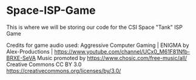 # Space-ISP-Game
This is where we will be storing our code for the CSI Space "Tank" ISP Game

Credits for game audio used:
Aggressive Computer Gaming | ENIGMA by Alex-Productions | https://www.youtube.com/channel/UCx0_M61F81Nfb-BRXE-SeVA
Music promoted by https://www.chosic.com/free-music/all/
Creative Commons CC BY 3.0
https://creativecommons.org/licenses/by/3.0/
